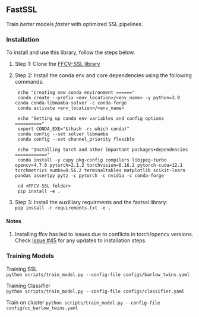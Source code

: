 ## FastSSL

Train *better* models *faster* with optimized SSL pipelines.

### Installation

To install and use this library, follow the steps below.

1. Step 1: Clone the [FFCV-SSL library](https://github.com/facebookresearch/FFCV-SSL)
2. Step 2: Install the conda env and core dependencies using the following commands:  
   ```
    echo "Creating new conda environment ======"
    conda create --prefix <env_location>/<env_name> -y python=3.9 conda conda-libmamba-solver -c conda-forge
    conda activate <env_location>/<env_name>
    
    echo "Setting up conda env variables and config options =========="
    export CONDA_EXE="$(hash -r; which conda)"
    conda config --set solver libmamba
    conda config --set channel_priority flexible
    
    echo "Installing torch and other important packages+dependencies ============"
    conda install -y cupy pkg-config compilers libjpeg-turbo opencv=4.7.0 pytorch=2.1.2 torchvision=0.16.2 pytorch-cuda=12.1 torchmetrics numba=0.56.2 terminaltables matplotlib scikit-learn pandas assertpy pytz -c pytorch -c nvidia -c conda-forge
    
    cd <FFCV-SSL folder>
    pip install -e .
   ```

3. Step 3: Install the auxilliary requirments and the fastssl library:  
```pip install -r requirements.txt -e .```

#### Notes
1. Installing ffcv has led to issues due to conflicts in torch/opencv versions. Check [Issue #45](https://github.com/kumarkrishna/fastssl/issues/45) for any updates to installation steps.


### Training Models

Training SSL   
```python scripts/train_model.py --config-file configs/barlow_twins.yaml```

Training Classifier  
```python scripts/train_model.py --config-file configs/classifier.yaml```

Train on cluster 
```python scripts/train_model.py --config-file config/cc_barlow_twins.yaml```    
